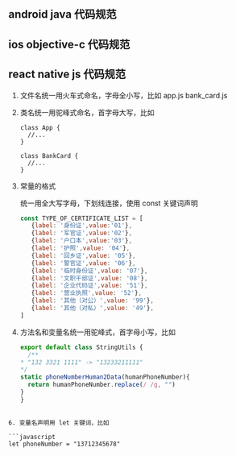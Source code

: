 ## android java 代码规范



## ios objective-c 代码规范



##  react native js 代码规范

1.   文件名统一用火车式命名，字母全小写，比如 app.js  bank_card.js

2.   类名统一用驼峰式命名，首字母大写，比如

     ```Js
     class App {
       //...
     }

     class BankCard {
       //...
     }
     ```


4.   常量的格式

     统一用全大写字母，下划线连接，使用 const 关键词声明

     ```javascript
     const TYPE_OF_CERTIFICATE_LIST = [
     	{label: '身份证',value:'01'},
     	{label: '军官证',value:'02'},
     	{label: '户口本',value:'03'},
     	{label: '护照',value: '04'},
     	{label: '回乡证',value: '05'},
     	{label: '警官证',value: '06'},
     	{label: '临时身份证',value: '07'},
     	{label: '文职干部证',value: '08'},
     	{label: '企业代码证',value: '51'},
     	{label: '营业执照',value: '52'},
     	{label: '其他（对公）',value: '99'},
     	{label: '其他（对私）',value: '49'},
     ]
     ```

5.   方法名和变量名统一用驼峰式，首字母小写，比如

     ```javascript
     export default class StringUtils {
       /**
     * "132 3321 1111" -> "13233211111"
     */
     static phoneNumberHuman2Data(humanPhoneNumber){
       return humanPhoneNumber.replace(/ /g, "")
     }
     }
     ```
   ```

6. 变量名声明用 let 关键词，比如

   ```javascript
   let phoneNumber = "13712345678"
   ```

   ​
